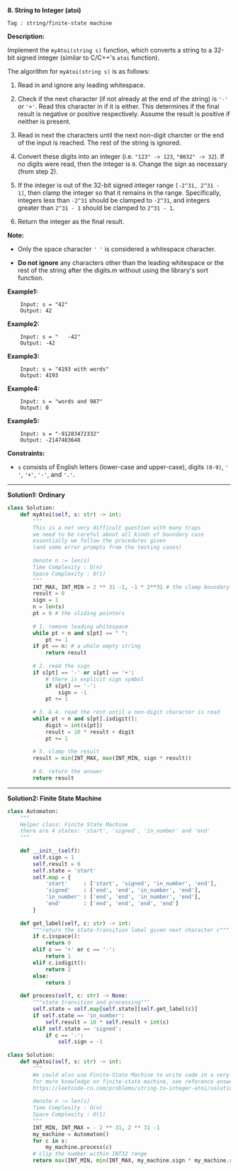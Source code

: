 **8. String to Integer (atoi)**

```Tag : string/finite-state machine```

**Description:**

Implement the ```myAtoi(string s)``` function, which converts a string to a 32-bit signed integer (similar to C/C++'s ```atoi``` function).

The algorithm for ```myAtoi(string s)``` is as follows:

1. Read in and ignore any leading whitespace.

2. Check if the next character (if not already at the end of the string) is ```'-'``` or ```'+'```. Read this character in if it is either. This determines if the final result is negative or positive respectively. Assume the result is positive if neither is present.

3. Read in next the characters until the next non-digit charcter or the end of the input is reached. The rest of the string is ignored.

4. Convert these digits into an integer (i.e. ```"123" -> 123```, ```"0032" -> 32```). If no digits were read, then the integer is ```0```. Change the sign as necessary (from step 2).

5. If the integer is out of the 32-bit signed integer range ```[-2^31, 2^31 - 1]```, then clamp the integer so that it remains in the range. Specifically, integers less than ```-2^31``` should be clamped to ```-2^31```, and integers greater than ```2^31 - 1``` should be clamped to ```2^31 - 1```.

6. Return the integer as the final result.

**Note:**

+ Only the space character ```' '``` is considered a whitespace character.

+ **Do not ignore** any characters other than the leading whitespace or the rest of the string after the digits.m without using the library's sort function.

**Example1:**

		Input: s = "42"
		Output: 42

**Example2:**

		Input: s = "   -42"
		Output: -42

**Example3:**

		Input: s = "4193 with words"
		Output: 4193

**Example4:**

		Input: s = "words and 987"
		Output: 0

**Example5:**

		Input: s = "-91283472332"
		Output: -2147483648

**Constraints:**

+ ```s``` consists of English letters (lower-case and upper-case), digits ```(0-9)```, ```' '```, ```'+'```, ```'-'```, and ```'.'```.

-----------

**Solution1: Ordinary**

```python
class Solution:
    def myAtoi(self, s: str) -> int:
        """
        This is a not very difficult question with many traps
        we need to be careful about all kinds of boundary case
        essentially we follow the procedures given
        (and some error prompts from the testing cases)
        
        denote n := len(s)
        Time Complexity : O(n)
        Space Complexity : O(1)
        """
        INT_MAX, INT_MIN = 2 ** 31 -1, -1 * 2**31 # the clamp boundary
        result = 0
        sign = 1 
        n = len(s)
        pt = 0 # the sliding pointers
        
        # 1. remove leading whitespace
        while pt < n and s[pt] == " ":
            pt += 1
        if pt == n: # a whole empty string
            return result
        
        # 2. read the sign
        if s[pt] == '-' or s[pt] == '+':
            # there is explicit sign symbol
            if s[pt] == '-':
                sign = -1
            pt += 1
            
        # 3. & 4. read the rest until a non-digit character is read
        while pt < n and s[pt].isdigit():
            digit = int(s[pt])
            result = 10 * result + digit
            pt += 1
        
        # 5. clamp the result
        result = min(INT_MAX, max(INT_MIN, sign * result))
        
        # 6. return the answer
        return result
```

-----------

**Solution2: Finite State Machine**

```python
class Automaton:
    """
    Helper class: Finite State Machine
    there are 4 states: 'start', 'signed', 'in_number' and 'end'    
    """
    
    def __init__(self):
        self.sign = 1
        self.result = 0
        self.state = 'start'
        self.map = {
            'start'     : ['start', 'signed', 'in_number', 'end'],
            'signed'    : ['end', 'end', 'in_number', 'end'],
            'in_number' : ['end', 'end', 'in_number', 'end'],
            'end'       : ['end', 'end', 'end', 'end']
        }
    
    def get_label(self, c: str) -> int:
        """return the state-transition label given next character c"""
        if c.isspace():
            return 0
        elif c == '+' or c == '-':
            return 1
        elif c.isdigit():
            return 2
        else: 
            return 3
    
    def process(self, c: str) -> None:
        """state transition and processing"""
        self.state = self.map[self.state][self.get_label(c)]
        if self.state == 'in_number':
            self.result = 10 * self.result + int(c)
        elif self.state == 'signed':
            if c == '-':
                self.sign = -1
                
class Solution:
    def myAtoi(self, s: str) -> int:
        """
        We could also use Finite-State Machine to write code in a very clear and concise way
        for more knowledge on finite-state machine, see reference answer with detailed steps
        https://leetcode-cn.com/problems/string-to-integer-atoi/solution/zi-fu-chuan-zhuan-huan-zheng-shu-atoi-by-leetcode-/
        
        denote n := len(s)
        Time Complexity : O(n)
        Space Complexity : O(1)
        """
        INT_MIN, INT_MAX = - 2 ** 31, 2 ** 31 -1
        my_machine = Automaton()
        for c in s:
            my_machine.process(c)
        # clip the number within INT32 range
        return max(INT_MIN, min(INT_MAX, my_machine.sign * my_machine.result))
```

